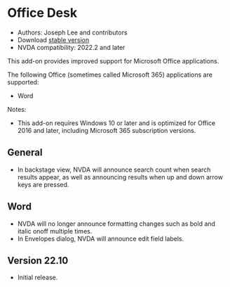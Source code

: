 # Office Desk

* Authors: Joseph Lee and contributors
* Download [stable version][1]
* NVDA compatibility: 2022.2 and later

This add-on provides improved support for Microsoft Office applications.

The following Office (sometimes called Microsoft 365) applications are supported:

* Word

Notes:

* This add-on requires Windows 10 or later and is optimized for Office 2016 and later, including Microsoft 365 subscription versions.

## General

* In backstage view, NVDA will announce search count when search results appear, as well as announcing results when up and down arrow keys are pressed.

## Word

* NVDA will no longer announce formatting changes such as bold and italic onoff multiple times.
* In Envelopes dialog, NVDA will announce edit field labels.

## Version 22.10

* Initial release.

[1]: https://addons.nvda-project.org/files/get.php?file=officedesk
